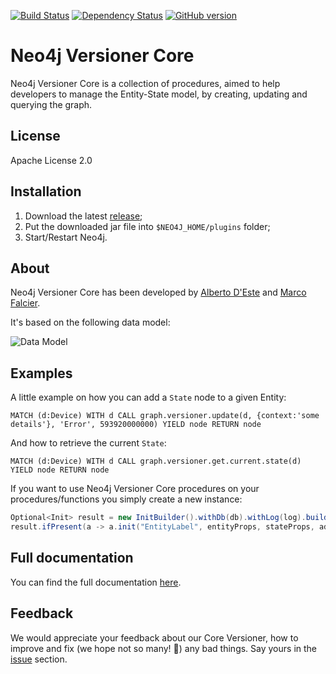 [![Build Status](https://travis-ci.org/h-omer/neo4j-versioner-core.svg?branch=master)](https://travis-ci.org/h-omer/neo4j-versioner-core)
[![Dependency Status](https://www.versioneye.com/user/projects/593a42a03601b10036e095b7/badge.svg?style=flat-square)](https://www.versioneye.com/user/projects/593a42a03601b10036e095b7)
[![GitHub version](https://badge.fury.io/gh/h-omer%2Fneo4j-versioner-core.svg)](https://badge.fury.io/gh/h-omer%2Fneo4j-versioner-core)

# Neo4j Versioner Core

Neo4j Versioner Core is a collection of procedures, aimed to help developers to manage the Entity-State model, by creating, updating and querying the graph.

## License

Apache License 2.0

## Installation

1. Download the latest [release](https://github.com/h-omer/neo4j-versioner-core/releases);
2. Put the downloaded jar file into `$NEO4J_HOME/plugins` folder;
3. Start/Restart Neo4j.

## About

Neo4j Versioner Core has been developed by [Alberto D'Este](https://github.com/albertodeste) and [Marco Falcier](https://github.com/mfalcier).

It's based on the following data model: 

![Data Model](https://raw.githubusercontent.com/h-omer/neo4j-versioner-core/master/docs/images/data-model.png)

## Examples

A little example on how you can add a `State` node to a given Entity:

```cypher
MATCH (d:Device) WITH d CALL graph.versioner.update(d, {context:'some details'}, 'Error', 593920000000) YIELD node RETURN node
```

And how to retrieve the current `State`:

```cypher
MATCH (d:Device) WITH d CALL graph.versioner.get.current.state(d) YIELD node RETURN node
```

If you want to use Neo4j Versioner Core procedures on your procedures/functions you simply create a new instance:

```java
Optional<Init> result = new InitBuilder().withDb(db).withLog(log).build();
result.ifPresent(a -> a.init("EntityLabel", entityProps, stateProps, additionalLabel, date));
```

## Full documentation

You can find the full documentation [here](https://h-omer.github.io/neo4j-versioner-core/).

## Feedback

We would appreciate your feedback about our Core Versioner, how to improve and fix (we hope not so many! :see_no_evil:) any bad things. Say yours in the [issue](https://github.com/h-omer/neo4j-versioner-core/issues) section.
